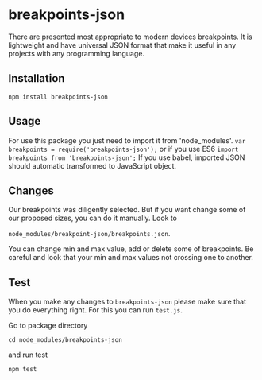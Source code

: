 # breakpoints-json

There are presented most appropriate to modern devices breakpoints. It is lightweight and have universal JSON format that make it useful in any projects with any programming language.

## Installation

`npm install breakpoints-json`

## Usage

For use this package you just need to import it from 'node_modules'.
`var breakpoints = require('breakpoints-json');`
or if you use ES6
`import breakpoints from 'breakpoints-json';`
If you use babel, imported JSON should automatic transformed to JavaScript object.

## Changes

Our breakpoints was diligently selected. But if you want change some of our proposed sizes, you can do it manually. Look to 

`node_modules/breakpoint-json/breakpoints.json`. 

You can change min and max value, add or delete some of breakpoints. Be careful and look that your min and max values not crossing one to another.

## Test

When you make any changes to `breakpoints-json` please make sure that you do everything right. For this you can run `test.js`. 

Go to package directory

`cd node_modules/breakpoints-json`

and run test

`npm test`

